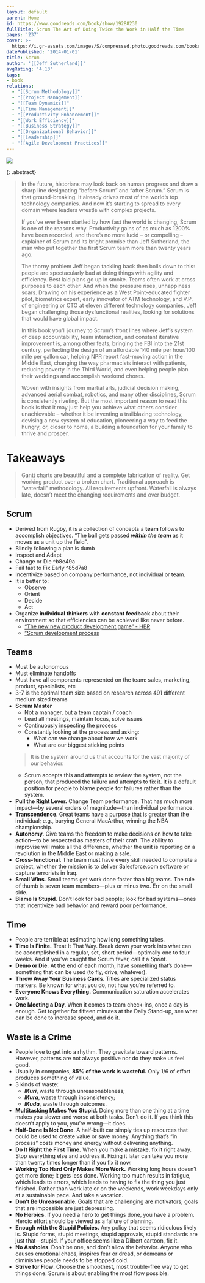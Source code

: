 ```yaml
---
layout: default
parent: Home
id: https://www.goodreads.com/book/show/19288230
fullTitle: Scrum The Art of Doing Twice the Work in Half the Time
pages: '237'
cover: >-
  https://i.gr-assets.com/images/S/compressed.photo.goodreads.com/books/1393221649l/19288230.jpg
datePublished: '2014-01-01'
title: Scrum
author: '[[Jeff Sutherland]]'
avgRating: '4.13'
tags:
- book
relations:
  - "[[Scrum Methodology]]"
  - "[[Project Management]]"
  - "[[Team Dynamics]]"
  - "[[Time Management]]"
  - "[[Productivity Enhancement]]"
  - "[[Work Efficiency]]"
  - "[[Business Strategy]]"
  - "[[Organizational Behavior]]"
  - "[[Leadership]]"
  - "[[Agile Development Practices]]"
---
```

![](https://i.gr-assets.com/images/S/compressed.photo.goodreads.com/books/1393221649l/19288230.jpg)

{: .abstract}
> In the future, historians may look back on human progress and draw a sharp line designating “before Scrum” and “after Scrum.” Scrum is that ground-breaking. It already drives most of the world’s top technology companies. And now it’s starting to spread to every domain where leaders wrestle with complex projects.  
> 
> If you’ve ever been startled by how fast the world is changing, Scrum is one of the reasons why. Productivity gains of as much as 1200% have been recorded, and there’s no more lucid – or compelling – explainer of Scrum and its bright promise than Jeff Sutherland, the man who put together the first Scrum team more than twenty years ago.  
> 
> The thorny problem Jeff began tackling back then boils down to this: people are spectacularly bad at doing things with agility and efficiency. Best laid plans go up in smoke. Teams often work at cross purposes to each other. And when the pressure rises, unhappiness soars. Drawing on his experience as a West Point-educated fighter pilot, biometrics expert, early innovator of ATM technology, and V.P. of engineering or CTO at eleven different technology companies, Jeff began challenging those dysfunctional realities, looking for solutions that would have global impact.  
> 
> In this book you’ll journey to Scrum’s front lines where Jeff’s system of deep accountability, team interaction, and constant iterative improvement is, among other feats, bringing the FBI into the 21st century, perfecting the design of an affordable 140 mile per hour/100 mile per gallon car, helping NPR report fast-moving action in the Middle East, changing the way pharmacists interact with patients, reducing poverty in the Third World, and even helping people plan their weddings and accomplish weekend chores.  
> 
> Woven with insights from martial arts, judicial decision making, advanced aerial combat, robotics, and many other disciplines, Scrum is consistently riveting. But the most important reason to read this book is that it may just help you achieve what others consider unachievable – whether it be inventing a trailblazing technology, devising a new system of education, pioneering a way to feed the hungry, or, closer to home, a building a foundation for your family to thrive and prosper.

# Takeaways
> Gantt charts are beautiful and a complete fabrication of reality. Get working product over a broken chart. Traditional approach is “waterfall” methodology. All requirements upfront. Waterfall is always late, doesn’t meet the changing requirements and over budget.
## Scrum
- Derived from Rugby, it is a collection of concepts a **team** follows to accomplish objectives. “The ball gets passed **_within the team_** as it moves as a unit up the field”.
- Blindly following a plan is dumb
- Inspect and Adapt
- Change or Die ^b8e49a
- Fail fast to Fix Early ^85d7a8
- Incentivize based on company performance, not individual or team.
- It is better to:
	- Observe
	- Orient
	- Decide
	- Act
- Organize **individual thinkers** with **constant feedback** about their environment so that efficiencies can be achieved like never before.
	- [“The new new product development game” - HBR](http://damiantgordon.com/Methodologies/Papers/The%20New%20Product%20Development%20Game.pdf)
	- [”Scrum development process](http://damiantgordon.com/Methodologies/Papers/Business%20Object%20Design%20and%20Implementation.pdf)
## Teams
- Must be autonomous
- Must eliminate handoffs
- Must have all components represented on the team: sales, marketing, product, specialists, etc
- 3-7 is the optimal team size based on research across 491 different medium sized teams
- **Scrum Master**
	- Not a manager, but a team captain / coach
	- Lead all meetings, maintain focus, solve issues
	- Continuously inspecting the process
	- Constantly looking at the process and asking:
		- What can we change about how we work
		- What are our biggest sticking points
	> It is the system around us that accounts for the vast majority of our behavior.
	- Scrum accepts this and attempts to review the system, not the person, that produced the failure and attempts to fix it. It is a default position for people to blame people for failures rather than the system.
- **Pull the Right Lever.** Change Team performance. That has much more impact—by several orders of magnitude—than individual performance.
- **Transcendence**. Great teams have a purpose that is greater than the individual; e.g., burying General MacArthur, winning the NBA championship.
- **Autonomy**. Give teams the freedom to make decisions on how to take action—to be respected as masters of their craft. The ability to improvise will make all the difference, whether the unit is reporting on a revolution in the Middle East or making a sale.
- **Cross-functional**. The team must have every skill needed to complete a project, whether the mission is to deliver Salesforce.com software or capture terrorists in Iraq.
- **Small Wins**. Small teams get work done faster than big teams. The rule of thumb is seven team members—plus or minus two. Err on the small side.
- **Blame Is Stupid**. Don’t look for bad people; look for bad systems—ones that incentivize bad behavior and reward poor performance.
## Time
- People are terrible at estimating how long something takes.
- **Time Is Finite.** Treat It That Way. Break down your work into what can be accomplished in a regular, set, short period—optimally one to four weeks. And if you’ve caught the Scrum fever, call it a _Sprint_.
- **Demo or Die.** At the end of each month, have something that’s done—something that can be used (to fly, drive, whatever).
- **Throw Away Your Business Cards**. Titles are specialized status markers. Be known for what you do, not how you’re referred to.
- **Everyone Knows Everything.** Communication saturation accelerates work.
- **One Meeting a Day**. When it comes to team check-ins, once a day is enough. Get together for fifteen minutes at the Daily Stand-up, see what can be done to increase speed, and do it.
## Waste is a Crime
- People love to get into a rhythm. They gravitate toward patterns. However, patterns are not always positive nor do they make us feel good.
- Usually in companies, **85% of the work is wasteful.** Only 1/6 of effort produces something of value.
- 3 kinds of waste:
	- **_Muri_**, waste through unreasonableness;
	- ***Mura***, waste through inconsistency;
	- ***Muda***, waste through outcomes.
- **Multitasking Makes You Stupid.** Doing more than one thing at a time makes you slower and worse at both tasks. Don’t do it. If you think this doesn’t apply to you, you’re wrong—it does.
- **Half-Done Is Not Done**. A half-built car simply ties up resources that could be used to create value or save money. Anything that’s “in process” costs money and energy without delivering anything.
- **Do It Right the First Time.** When you make a mistake, fix it right away. Stop everything else and address it. Fixing it later can take you more than twenty times longer than if you fix it now.
- **Working Too Hard Only Makes More Work.** Working long hours doesn’t get more done; it gets less done. Working too much results in fatigue, which leads to errors, which leads to having to fix the thing you just finished. Rather than work late or on the weekends, work weekdays only at a sustainable pace. And take a vacation.
- **Don’t Be Unreasonable**. Goals that are challenging are motivators; goals that are impossible are just depressing.
- **No Heroics**. If you need a hero to get things done, you have a problem. Heroic effort should be viewed as a failure of planning.
- **Enough with the Stupid Policies.** Any policy that seems ridiculous likely is. Stupid forms, stupid meetings, stupid approvals, stupid standards are just that—stupid. If your office seems like a Dilbert cartoon, fix it.
- **No Assholes**. Don’t be one, and don’t allow the behavior. Anyone who causes emotional chaos, inspires fear or dread, or demeans or diminishes people needs to be stopped cold.
- **Strive for Flow**. Choose the smoothest, most trouble-free way to get things done. Scrum is about enabling the most flow possible.